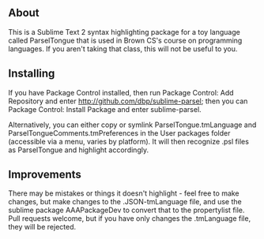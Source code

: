About
-----
This is a Sublime Text 2 syntax highlighting package for a toy language 
called ParselTongue that is used in Brown CS's course on programming
languages. If you aren't taking that class, this will not be
useful to you.

Installing
----------
If you have Package Control installed, then run Package Control: Add
Repository and enter http://github.com/dbp/sublime-parsel; then you can
Package Control: Install Package and enter sublime-parsel.

Alternatively, you can either copy or symlink ParselTongue.tmLanguage and
ParselTongueComments.tmPreferences in the User packages folder (accessible
via a menu, varies by platform). It will then recognize .psl files as
ParselTongue and highlight accordingly.

Improvements
------------
There may be mistakes or things it doesn't highlight - feel free
to make changes, but make changes to the .JSON-tmLanguage file,
and use the sublime package AAAPackageDev to convert that to
the propertylist file. Pull requests welcome, but if you have
only changes the .tmLanguage file, they will be rejected.
